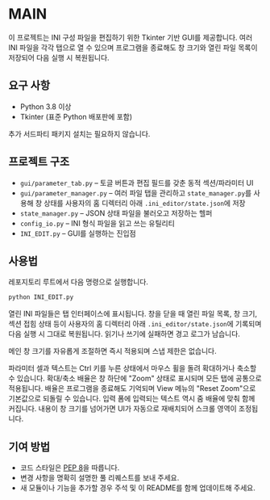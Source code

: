 # MAIN

이 프로젝트는 INI 구성 파일을 편집하기 위한 Tkinter 기반 GUI를 제공합니다. 여러 INI 파일을 각각 탭으로 열 수 있으며 프로그램을 종료해도 창 크기와 열린 파일 목록이 저장되어 다음 실행 시 복원됩니다.

## 요구 사항
- Python 3.8 이상
- Tkinter (표준 Python 배포판에 포함)

추가 서드파티 패키지 설치는 필요하지 않습니다.

## 프로젝트 구조
- `gui/parameter_tab.py` – 토글 버튼과 편집 필드를 갖춘 동적 섹션/파라미터 UI
- `gui/parameter_manager.py` – 여러 파일 탭을 관리하고 `state_manager.py`를 사용해 창 상태를 사용자의 홈 디렉터리 아래 `.ini_editor/state.json`에 저장
- `state_manager.py` – JSON 상태 파일을 불러오고 저장하는 헬퍼
- `config_io.py` – INI 형식 파일을 읽고 쓰는 유틸리티
- `INI_EDIT.py` – GUI를 실행하는 진입점

## 사용법
레포지토리 루트에서 다음 명령으로 실행합니다.

```bash
python INI_EDIT.py
```

열린 INI 파일들은 탭 인터페이스에 표시됩니다. 창을 닫을 때 열린 파일 목록, 창 크기, 섹션 접힘 상태 등이 사용자의 홈 디렉터리 아래 `.ini_editor/state.json`에 기록되며 다음 실행 시 그대로 복원됩니다. 읽기나 쓰기에 실패하면 경고 로그가 남습니다.

메인 창 크기를 자유롭게 조절하면 즉시 적용되며 스냅 제한은 없습니다.

파라미터 셀과 텍스트는 Ctrl 키를 누른 상태에서 마우스 휠을 돌려
확대하거나 축소할 수 있습니다. 확대/축소 배율은 창 하단에 "Zoom" 상태로
표시되며 모든 탭에 공통으로 적용됩니다. 배율은 프로그램을 종료해도
기억되며 View 메뉴의 "Reset Zoom"으로 기본값으로 되돌릴 수 있습니다.
입력 폼에 입력되는 텍스트 역시 줌 배율에 맞춰 함께 커집니다.
내용이 창 크기를 넘어가면 UI가 자동으로 재배치되어 스크롤 영역이 조정됩니다.

## 기여 방법
- 코드 스타일은 [PEP 8](https://peps.python.org/pep-0008/)을 따릅니다.
- 변경 사항을 명확히 설명한 풀 리퀘스트를 보내 주세요.
- 새 모듈이나 기능을 추가할 경우 주석 및 이 README를 함께 업데이트해 주세요.
